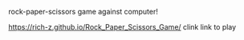 rock-paper-scissors game against computer!

https://rich-z.github.io/Rock_Paper_Scissors_Game/
clink link to play
